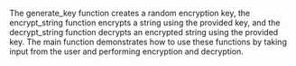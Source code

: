 The generate_key function creates a random encryption key, the encrypt_string function encrypts a string using the provided key, and the decrypt_string function decrypts an encrypted string using the provided key. The main function demonstrates how to use these functions by taking input from the user and performing encryption and decryption.
